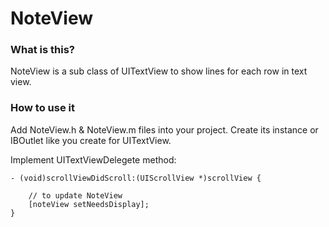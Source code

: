 NoteView
========

### What is this?
NoteView is a sub class of UITextView to show lines for each row in text view.

### How to use it
Add NoteView.h & NoteView.m files into your project. Create its instance or IBOutlet like you create for UITextView.

Implement UITextViewDelegete method:

```
- (void)scrollViewDidScroll:(UIScrollView *)scrollView {
    
    // to update NoteView
    [noteView setNeedsDisplay];
}
```

